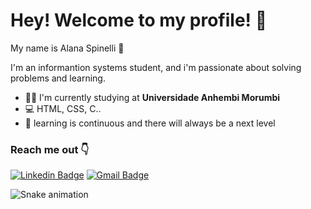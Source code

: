 # Hey! Welcome to my profile! 👋 
      
      

   My name is Alana Spinelli 👩

   I'm an informantion systems student, and i'm passionate about solving      problems and learning. 

 - 👩‍🎓 I'm currently studying at  **Universidade Anhembi Morumbi**
 - 💻 HTML, CSS, C..
 - 🚀 learning is continuous and there will always be a next level 
 

### Reach me out 👇

[![Linkedin Badge](https://img.shields.io/badge/-Alana%20Spinelli-6633cc?style=flat-square&logo=Linkedin&logoColor=white&link=https://www.linkedin.com/in/alanaspinelli/)](https://www.linkedin.com/in/alanaspinelli/) 
[![Gmail Badge](https://img.shields.io/badge/-alanaspinelli02@gmail.com-6633cc?style=flat-square&logo=Gmail&logoColor=white&link=mailto:diego.schell.f@gmail.com)](mailto:alanaspinelli02@gmail.com)

![Snake animation](https://github.com/Alana-s/Alana-s/dist/github-contribution-grid-snake.svg)



<!---
Alana-s/Alana-s is a ✨ special ✨ repository because its `README.md` (this file) appears on your GitHub profile.
You can click the Preview link to take a look at your changes.
--->
